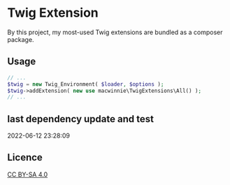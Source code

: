 # Twig Extension

By this project, my most-used Twig extensions are bundled as a composer package.

## Usage

```php
// ...
$twig = new Twig_Environment( $loader, $options );
$twig->addExtension( new use macwinnie\TwigExtensions\All() );
// ...
```

## last dependency update and test

2022-06-12 23:28:09

## Licence

[CC BY-SA 4.0](https://creativecommons.org/licenses/by-sa/4.0/deed.en)
